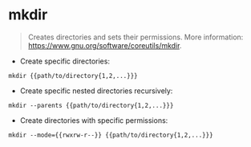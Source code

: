 # mkdir

> Creates directories and sets their permissions.
> More information: <https://www.gnu.org/software/coreutils/mkdir>.

- Create specific directories:

`mkdir {{path/to/directory{1,2,...}}}`

- Create specific nested directories recursively:

`mkdir --parents {{path/to/directory{1,2,...}}}`

- Create directories with specific permissions:

`mkdir --mode={{rwxrw-r--}} {{path/to/directory{1,2,...}}}`
